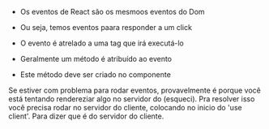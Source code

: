 * Os eventos de React são os mesmoos eventos do Dom

* Ou seja, temos eventos paara responder a um click

* O evento é atrelado a uma tag que irá executá-lo

* Geralmente um método é atribuído ao evento

* Este método deve ser criado no componente

Se estiver com problema para rodar eventos, provavelmente é porque você está tentando rendereziar algo no servidor do (esqueci). Pra resolver isso você precisa rodar no servidor do cliente, colocando no inicio do 'use client'. Para dizer que é do servidor do cliente.